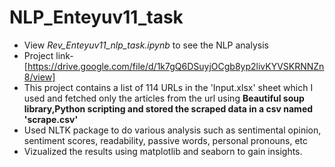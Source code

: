 # NLP_Enteyuv11_task
- View *Rev_Enteyuv11_nlp_task.ipynb* to see the NLP analysis
- Project link-[https://drive.google.com/file/d/1k7gQ6DSuyjOCgb8yp2livKYVSKRNNZn8/view]
- This project contains a list of 114 URLs in the 'Input.xlsx' sheet which I used and fetched only the articles from the url using **Beautiful soup library,Python scripting and stored the scraped data in a csv named 'scrape.csv'** 
- Used NLTK package to do various analysis such as sentimental opinion, sentiment scores, readability, passive words, personal pronouns, etc
-	Vizualized the results using matplotlib and seaborn to gain insights.

